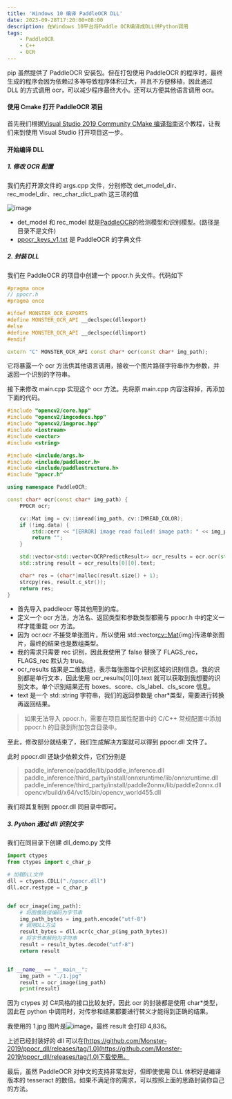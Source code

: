 ```yaml
---
title: 'Windows 10 编译 PaddleOCR DLL'
date: 2023-09-28T17:20:00+08:00
description: 在Windows 10平台将Paddle OCR编译成DLL供Python调用
tags:
    - PaddleOCR
    - C++
    - OCR
---
```


pip 虽然提供了 PaddleOCR 安装包。但在打包使用 PaddleOCR 的程序时，最终生成的程序会因为依赖过多等导致程序体积过大，并且不方便移植，因此通过 DLL 的方式调用 ocr，可以减少程序最终大小。还可以方便其他语言调用 ocr。

#### 使用 Cmake 打开 PaddleOCR 项目

首先我们根据[Visual Studio 2019 Community CMake 编译指南](https://github.com/PaddlePaddle/PaddleOCR/blob/release/2.7/deploy/cpp_infer/docs/windows_vs2019_build.md)这个教程，让我们来到使用 Visual Studio 打开项目这一步。

#### 开始编译 DLL

##### 1. 修改 OCR 配置

我们先打开源文件的 args.cpp 文件，分别修改 det_model_dir、rec_model_dir、rec_char_dict_path 这三项的值

![image](https://cdn.jsdelivr.net/gh/Monster-2019/cdn/Snipaste_2023-09-28_17-39-48.jpg)

-   det_model 和 rec_model 就是[PaddleOCR](https://github.com/PaddlePaddle/PaddleOCR)的检测模型和识别模型。(路径是目录不是文件)
-   [ppocr_keys_v1.txt](https://github.com/PaddlePaddle/PaddleOCR/blob/release/2.7/ppocr/utils/ppocr_keys_v1.txt) 是 PaddleOCR 的字典文件

##### 2. 封装 DLL

我们在 PaddleOCR 的项目中创建一个 ppocr.h 头文件。代码如下

```c++
#pragma once
// ppocr.h
#pragma once

#ifdef MONSTER_OCR_EXPORTS
#define MONSTER_OCR_API __declspec(dllexport)
#else
#define MONSTER_OCR_API __declspec(dllimport)
#endif

extern "C" MONSTER_OCR_API const char* ocr(const char* img_path);
```

它将暴露一个 ocr 方法供其他语言调用，接收一个图片路径字符串作为参数，并返回一个识别的字符串。

接下来修改 main.cpp 实现这个 ocr 方法。先将原 main.cpp 内容注释掉，再添加下面的代码。

```c++
#include "opencv2/core.hpp"
#include "opencv2/imgcodecs.hpp"
#include "opencv2/imgproc.hpp"
#include <iostream>
#include <vector>
#include <string>

#include <include/args.h>
#include <include/paddleocr.h>
#include <include/paddlestructure.h>
#include "ppocr.h"

using namespace PaddleOCR;

const char* ocr(const char* img_path) {
    PPOCR ocr;

    cv::Mat img = cv::imread(img_path, cv::IMREAD_COLOR);
    if (!img.data) {
        std::cerr << "[ERROR] image read failed! image path: " << img_path << std::endl;
        return "";
    }

    std::vector<std::vector<OCRPredictResult>> ocr_results = ocr.ocr(std::vector<cv::Mat>{img}, false, FLAGS_rec, FLAGS_cls);
    std::string result = ocr_results[0][0].text;

    char* res = (char*)malloc(result.size() + 1);
    strcpy(res, result.c_str());
    return res;
}
```

-   首先导入 paddleocr 等其他用到的库。
-   定义一个 ocr 方法，方法名、返回类型和参数类型都需与 ppocr.h 中的定义一样才能重载 ocr 方法。
-   因为 ocr.ocr 不接受单张图片，所以使用 std::vector<cv::Mat>{img}传递单张图片，最终的结果也是数组类型。
-   我的需求只需要 rec 识别，因此我使用了 false 替换了 FLAGS_rec，FLAGS_rec 默认为 true。
-   ocr_results 结果是二维数组，表示每张图每个识别区域的识别信息。我的识别都是单行文本，因此使用 ocr_results[0][0].text 就可以获取到我想要的识别文本。单个识别结果还有 boxes、score、cls_label、cls_score 信息。
-   text 是一个 std::string 字符串，我们的返回参数是 char\*类型，需要进行转换再返回结果。

> 如果无法导入 ppocr.h，需要在项目属性配置中的 C/C++ 常规配置中添加 ppocr.h 的目录到附加包含目录中。

至此，修改部分就结束了，我们生成解决方案就可以得到 ppocr.dll 文件了。

此时 ppocr.dll 还缺少依赖文件，它们分别是

> paddle_inference/paddle/lib/paddle_inference.dll
> paddle_inference/third_party/install/onnxruntime/lib/onnxruntime.dll
> paddle_inference/third_party/install/paddle2onnx/lib/paddle2onnx.dll
> opencv/build/x64/vc15/bin/opencv_world455.dll

我们将其复制到 ppocr.dll 同目录中即可。

##### 3. Python 通过 dll 识别文字

我们在同目录下创建 dll_demo.py 文件

```python
import ctypes
from ctypes import c_char_p

# 加载DLL文件
dll = ctypes.CDLL("./ppocr.dll")
dll.ocr.restype = c_char_p


def ocr_image(img_path):
    # 将图像路径编码为字节串
    img_path_bytes = img_path.encode("utf-8")
    # 调用DLL方法
    result_bytes = dll.ocr(c_char_p(img_path_bytes))
    # 将字节串解码为字符串
    result = result_bytes.decode("utf-8")
    return result


if __name__ == "__main__":
    img_path = "./1.jpg"
    result = ocr_image(img_path)
    print(result)
```

因为 ctypes 对 C#风格的接口比较友好，因此 ocr 的封装都是使用 char\*类型，因此在 python 中调用时，对传参和结果都要进行转义才能得到正确的结果。

我使用的 1.jpg 图片是![image](https://cdn.jsdelivr.net/gh/Monster-2019/cdn/1.jpg)，最终 result 会打印 4,836。

上述已经封装好的 dll 可以在[https://github.com/Monster-2019/ppocr_dll/releases/tag/1.0](https://github.com/Monster-2019/ppocr_dll/releases/tag/1.0)下载使用。

最后，虽然 PaddleOCR 对中文的支持非常友好，但即使使用 DLL 体积好是编译版本的 tesseract 的数倍。如果不满足你的需求，可以按照上面的思路封装你自己的方法。
